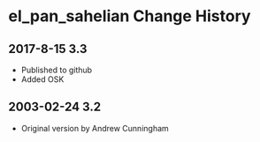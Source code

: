 # el_pan_sahelian Change History

## 2017-8-15 3.3
* Published to github
* Added OSK

## 2003-02-24 3.2
* Original version by Andrew Cunningham
